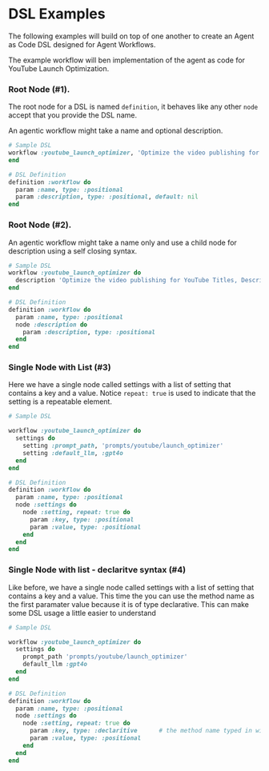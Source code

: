 # DSL Examples

The following examples will build on top of one another to create an Agent as Code DSL designed for Agent Workflows.

The example workflow will ben implementation of the agent as code for YouTube Launch Optimization.

### Root Node (#1).

The root node for a DSL is named `definition`, it behaves like any other `node` accept that you provide the DSL name.

An agentic workflow might take a name and optional description.

```ruby
# Sample DSL
workflow :youtube_launch_optimizer, 'Optimize the video publishing for YouTube Titles, Descriptions, Thumbnails and social content' do
end
```

```ruby
# DSL Definition
definition :workflow do
  param :name, type: :positional
  param :description, type: :positional, default: nil
end
```

### Root Node (#2).

An agentic workflow might take a name only and use a child node for description using a self closing syntax.

```ruby
# Sample DSL
workflow :youtube_launch_optimizer do
  description 'Optimize the video publishing for YouTube Titles, Descriptions, Thumbnails and social content'
end
```

```ruby
# DSL Definition
definition :workflow do
  param :name, type: :positional
  node :description do
    param :description, type: :positional
  end
end
```

### Single Node with List (#3)

Here we have a single node called settings with a list of setting that contains a key and a value.
Notice `repeat: true` is used to indicate that the setting is a repeatable element.

```ruby
# Sample DSL

workflow :youtube_launch_optimizer do
  settings do
    setting :prompt_path, 'prompts/youtube/launch_optimizer'
    setting :default_llm, :gpt4o
  end
end
```

```ruby
# DSL Definition
definition :workflow do
  param :name, type: :positional
  node :settings do
    node :setting, repeat: true do
      param :key, type: :positional
      param :value, type: :positional
    end
  end
end
```

### Single Node with list - declaritve syntax  (#4)

Like before, we have a single node called settings with a list of setting that contains a key and a value.
This time the you can use the method name as the first paramater value because it is of type declarative.
This can make some DSL usage a little easier to understand

```ruby
# Sample DSL

workflow :youtube_launch_optimizer do
  settings do
    prompt_path 'prompts/youtube/launch_optimizer'
    default_llm :gpt4o
  end
end
```

```ruby
# DSL Definition
definition :workflow do
  param :name, type: :positional
  node :settings do
    node :setting, repeat: true do
      param :key, type: :declaritive      # the method name typed in will be come the value for the key paramater
      param :value, type: :positional
    end
  end
end
```
